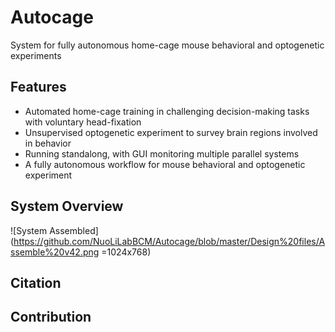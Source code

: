 # Autocage
System for fully autonomous home-cage mouse behavioral and optogenetic experiments
## Features
- Automated home-cage training in challenging decision-making tasks with voluntary head-fixation
- Unsupervised optogenetic experiment to survey brain regions involved in behavior
- Running standalong, with GUI monitoring multiple parallel systems
- A fully autonomous workflow for mouse behavioral and optogenetic experiment

## System Overview
![System Assembled](https://github.com/NuoLiLabBCM/Autocage/blob/master/Design%20files/Assemble%20v42.png =1024x768)

## Citation

## Contribution
